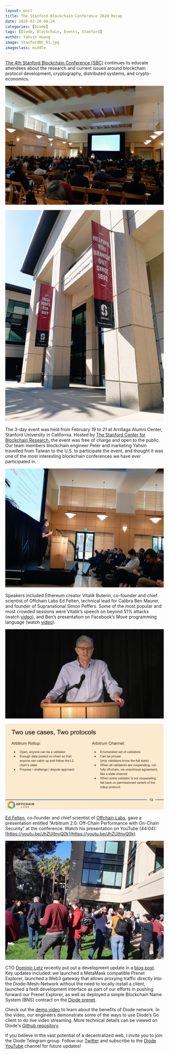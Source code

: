 ```yaml
---
layout: post
title: The Stanford Blockchain Conference 2020 Recap
date: 2020-03-20 00:24
categories: [Diode]
tags: [Diode, Blockchain, Events, Stanford]
author: Yahsin Huang
image: StanfordBC_01.jpg
imageclass: middle
---
```


[The 4th Stanford Blockchain Conference (SBC)](https://cbr.stanford.edu/sbc20/) continues to educate attendees about the research and current issues around blockchain protocol development, cryptography, distributed systems, and crypto-economics.


![](../assets/img/blog/StanfordBC_02.jpg)


![](../assets/img/blog/StanfordBC_03.jpg)


The 3-day event was held from February 19 to 21 at Arrillaga Alumni Center, Stanford University in California. Hosted by [The Stanford Center for Blockchain Research](https://cbr.stanford.edu/), the event was free of charge and open to the public. Our team members blockchain engineer Peter and marketing Yahsin travelled from Taiwan to the U.S. to participate the event, and thought it was one of the most interesting blockchain conferences we have ever participated in. 


![](../assets/img/blog/StanfordBC_04.jpg)


Speakers included Ethereum creator Vitalik Buterin, co-founder and chief scientist of Offchain Labs Ed Felten, technical lead for Calibra Ben Maurer, and founder of Supranational Simon Peffers. Some of the most popular and most crowded sessions were Vitalik’s speech on beyond 51% attacks (watch [video](https://youtu.be/BXLcKQ6fLsU)), and Ben’s presentation on Facebook’s Move programming language (watch [video](https://youtu.be/JhZUItnyQ0k)).


![](../assets/img/blog/StanfordBC_05.png)


![](../assets/img/blog/StanfordBC_06.png)


[Ed Felten](https://en.wikipedia.org/wiki/Edward_Felten), co-founder and chief scientist of [Offchain Labs](https://offchainlabs.com/), gave a presentation entitled “Arbitrum 2.0: Off-Chain Performance with On-Chain Security” at the conference. Watch his presentation on YouTube (44:04): [https://youtu.be/JhZUItnyQ0k](https://youtu.be/JhZUItnyQ0k) 


![](../assets/img/blog/StanfordBC_07.jpg)


CTO [Dominic Letz](https://twitter.com/dominicletz) recently put out a development update in a [blog post](/diode/Diode-February-Update-20048/). Key updates included: we launched a MetaMask compatible Prenet Explorer, launched a Web3 gateway that allows proxying traffic directly into the Diode-Mesh-Network without the need to locally install a client, launched a feelt development interface as part of our efforts in pushing forward our Prenet Explorer, as well as deployed a simple Blockchain Name System (BNS) contract on the [Diode prenet](/prenet/#/).

Check out the [demo video](https://youtu.be/Zibg-6CClc4) to learn about the benefits of Diode network. In the video, our engineers demonstrate some of the ways to use Diode’s Go client to do live video streaming. More technical details can be viewed on Diode's [Github repository](https://github.com/diodechain). 

If you believe in the vast potential of a decentralized web, I invite you to join the Diode Telegram group. Follow our [Twitter](https://twitter.com/diode_chain) and subscribe to the [Diode YouTube](https://youtu.be/Zibg-6CClc4) channel for future updates!


